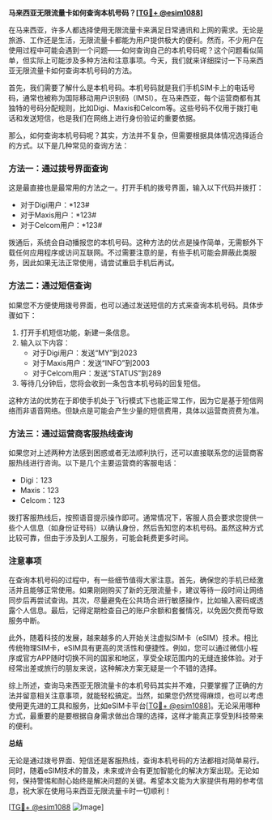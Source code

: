**马来西亚无限流量卡如何查询本机号码？[[TG💪+ @esim1088](https://t.me/s/esim1088)]**

在马来西亚，许多人都选择使用无限流量卡来满足日常通讯和上网的需求。无论是旅游、工作还是生活，无限流量卡都能为用户提供极大的便利。然而，不少用户在使用过程中可能会遇到一个问题——如何查询自己的本机号码呢？这个问题看似简单，但实际上可能涉及多种方法和注意事项。今天，我们就来详细探讨一下马来西亚无限流量卡如何查询本机号码的方法。

首先，我们需要了解什么是本机号码。本机号码就是我们手机SIM卡上的电话号码，通常也被称为国际移动用户识别码（IMSI）。在马来西亚，每个运营商都有其独特的号码分配规则，比如Digi、Maxis和Celcom等。这些号码不仅用于拨打电话和发送短信，也是我们在网络上进行身份验证的重要依据。

那么，如何查询本机号码呢？其实，方法并不复杂，但需要根据具体情况选择适合的方式。以下是几种常见的查询方法：

### 方法一：通过拨号界面查询

这是最直接也是最常用的方法之一。打开手机的拨号界面，输入以下代码并拨打：

- 对于Digi用户：*123#
- 对于Maxis用户：*123#
- 对于Celcom用户：*123#

拨通后，系统会自动播报您的本机号码。这种方法的优点是操作简单，无需额外下载任何应用程序或访问互联网。不过需要注意的是，有些手机可能会屏蔽此类服务，因此如果无法正常使用，请尝试重启手机后再试。

### 方法二：通过短信查询

如果您不方便使用拨号界面，也可以通过发送短信的方式来查询本机号码。具体步骤如下：

1. 打开手机短信功能，新建一条信息。
2. 输入以下内容：
   - 对于Digi用户：发送“MY”到2023
   - 对于Maxis用户：发送“INFO”到2003
   - 对于Celcom用户：发送“STATUS”到289
3. 等待几分钟后，您将会收到一条包含本机号码的回复短信。

这种方法的优势在于即使手机处于飞行模式下也能正常工作，因为它是基于短信网络而非语音网络。但缺点是可能会产生少量的短信费用，具体以运营商资费为准。

### 方法三：通过运营商客服热线查询

如果您对上述两种方法感到困惑或者无法顺利执行，还可以直接联系您的运营商客服热线进行咨询。以下是几个主要运营商的客服电话：

- Digi：123
- Maxis：123
- Celcom：123

拨打客服热线后，按照语音提示操作即可。通常情况下，客服人员会要求您提供一些个人信息（如身份证号码）以确认身份，然后告知您的本机号码。虽然这种方式比较可靠，但由于涉及到人工服务，可能会耗费更多时间。

### 注意事项

在查询本机号码的过程中，有一些细节值得大家注意。首先，确保您的手机已经激活并且能够正常使用。如果刚刚购买了新的无限流量卡，建议等待一段时间让网络同步后再尝试查询。其次，尽量避免在公共场合进行敏感操作，比如输入密码或透露个人信息。最后，记得定期检查自己的账户余额和套餐情况，以免因欠费而导致服务中断。

此外，随着科技的发展，越来越多的人开始关注虚拟SIM卡（eSIM）技术。相比传统物理SIM卡，eSIM具有更高的灵活性和便捷性。例如，您可以通过微信小程序或官方APP随时切换不同的国家和地区，享受全球范围内的无缝连接体验。对于经常出差或旅行的朋友来说，这种解决方案无疑是一个不错的选择。

综上所述，查询马来西亚无限流量卡的本机号码其实并不难，只要掌握了正确的方法并留意相关注意事项，就能轻松搞定。当然，如果您仍然觉得麻烦，也可以考虑使用更先进的工具和服务，比如eSIM卡平台[[TG💪+ @esim1088](https://t.me/s/esim1088)]。无论采用哪种方式，最重要的是要根据自身需求做出合理的选择，这样才能真正享受到科技带来的便利。

**总结**

无论是通过拨号界面、短信还是客服热线，查询本机号码的方法都相对简单易行。同时，随着eSIM技术的普及，未来或许会有更加智能化的解决方案出现。无论如何，保持警惕和耐心始终是解决问题的关键。希望本文能为大家提供有用的参考信息，祝大家在使用马来西亚无限流量卡时一切顺利！

[[TG💪+ @esim1088](https://t.me/s/esim1088) ![Image](https://i.postimg.cc/4NQfJmqS/Snipaste-2025-05-13-00-14-12.png)]